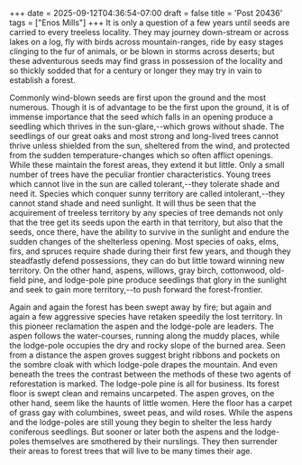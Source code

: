 +++
date = 2025-09-12T04:36:54-07:00
draft = false
title = 'Post 20436'
tags = ["Enos Mills"]
+++
It is only a question of a few years until seeds are carried to every treeless locality. They may journey down-stream or across lakes on a log, fly with birds across mountain-ranges, ride by easy stages clinging to the fur of animals, or be blown in storms across deserts; but these adventurous seeds may find grass in possession of the locality and so thickly sodded that for a century or longer they may try in vain to establish a forest.

Commonly wind-blown seeds are first upon the ground and the most numerous. Though it is of advantage to be the first upon the ground, it is of immense importance that the seed which falls in an opening produce a seedling which thrives in the sun-glare,--which grows without shade. The seedlings of our great oaks and most strong and long-lived trees cannot thrive unless shielded from the sun, sheltered from the wind, and protected from the sudden temperature-changes which so often afflict openings. While these maintain the forest areas, they extend it but little. Only a small number of trees have the peculiar frontier characteristics. Young trees which cannot live in the sun are called tolerant,--they tolerate shade and need it. Species which conquer sunny territory are called intolerant,--they cannot stand shade and need sunlight. It will thus be seen that the acquirement of treeless territory by any species of tree demands not only that the tree get its seeds upon the earth in that territory, but also that the seeds, once there, have the ability to survive in the sunlight and endure the sudden changes of the shelterless opening. Most species of oaks, elms, firs, and spruces require shade during their first few years, and though they steadfastly defend possessions, they can do but little toward winning new territory. On the other hand, aspens, willows, gray birch, cottonwood, old-field pine, and lodge-pole pine produce seedlings that glory in the sunlight and seek to gain more territory,--to push forward the forest-frontier.

Again and again the forest has been swept away by fire; but again and again a few aggressive species have retaken speedily the lost territory. In this pioneer reclamation the aspen and the lodge-pole are leaders. The aspen follows the water-courses, running along the muddy places, while the lodge-pole occupies the dry and rocky slope of the burned area. Seen from a distance the aspen groves suggest bright ribbons and pockets on the sombre cloak with which lodge-pole drapes the mountain. And even beneath the trees the contrast between the methods of these two agents of reforestation is marked. The lodge-pole pine is all for business. Its forest floor is swept clean and remains uncarpeted. The aspen groves, on the other hand, seem like the haunts of little women. Here the floor has a carpet of grass gay with columbines, sweet peas, and wild roses. While the aspens and the lodge-poles are still young they begin to shelter the less hardy coniferous seedlings. But sooner or later both the aspens and the lodge-poles themselves are smothered by their nurslings. They then surrender their areas to forest trees that will live to be many times their age.
